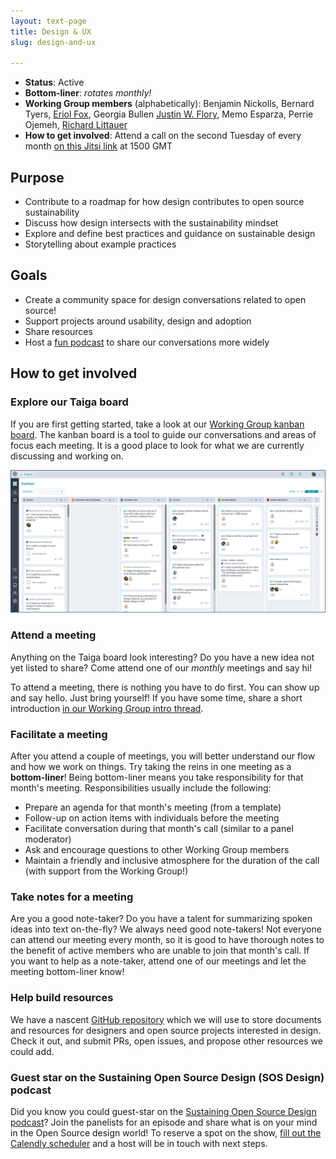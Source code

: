 ```yaml
---
layout: text-page
title: Design & UX
slug: design-and-ux

---
```


* **Status**:
  Active
* **Bottom-liner**:
  _rotates monthly!_
* **Working Group members** (alphabetically):
  Benjamin Nickolls,
  Bernard Tyers,
  [Eriol Fox](https://erioldoesdesign.com),
  Georgia Bullen
  [Justin W. Flory](https://jwf.io),
  Memo Esparza,
  Perrie Ojemeh,
  [Richard Littauer](https://www.burntfen.com)
* **How to get involved**:
  Attend a call on the second Tuesday of every month [on this Jitsi link](https://meet.jit.si/SustainOSSDesignUX) at 1500 GMT

## Purpose

* Contribute to a roadmap for how design contributes to open source sustainability
* Discuss how design intersects with the sustainability mindset
* Explore and define best practices and guidance on sustainable design
* Storytelling about example practices

## Goals

* Create a community space for design conversations related to open source!
* Support projects around usability, design and adoption
* Share resources
* Host a [fun podcast](https://sosdesign.sustainoss.org/) to share our conversations more widely

## How to get involved

### Explore our Taiga board

If you are first getting started, take a look at our [Working Group kanban board](https://tree.taiga.io/project/jwf-sustainoss-ux-design-working-group/kanban).
The kanban board is a tool to guide our conversations and areas of focus each meeting.
It is a good place to look for what we are currently discussing and working on.

[![Taiga.io project board screenshot. Used in the Sustain OSS Design & UX Working Group](/assets/img/working-groups/design-ux-taiga-board.png)](https://tree.taiga.io/project/jwf-sustainoss-ux-design-working-group/kanban "Taiga.io project board screenshot. Used in the Sustain OSS Design & UX Working Group")

### Attend a meeting

Anything on the Taiga board look interesting?
Do you have a new idea not yet listed to share?
Come attend one of our _monthly_ meetings and say hi!

To attend a meeting, there is nothing you have to do first.
You can show up and say hello.
Just bring yourself!
If you have some time, share a short introduction [in our Working Group intro thread](https://discourse.sustainoss.org/t/design-ux-working-group/348?u=jwf).

### Facilitate a meeting

After you attend a couple of meetings, you will better understand our flow and how we work on things.
Try taking the reins in one meeting as a **bottom-liner**!
Being bottom-liner means you take responsibility for that month's meeting.
Responsibilities usually include the following:

* Prepare an agenda for that month's meeting (from a template)
* Follow-up on action items with individuals before the meeting
* Facilitate conversation during that month's call (similar to a panel moderator)
* Ask and encourage questions to other Working Group members
* Maintain a friendly and inclusive atmosphere for the duration of the call (with support from the Working Group!)

### Take notes for a meeting

Are you a good note-taker?
Do you have a talent for summarizing spoken ideas into text on-the-fly?
We always need good note-takers!
Not everyone can attend our meeting every month, so it is good to have thorough notes to the benefit of active members who are unable to join that month's call.
If you want to help as a note-taker, attend one of our meetings and let the meeting bottom-liner know!

### Help build resources

We have a nascent [GitHub repository](https://github.com/sustainers/Sustain-DesignUX-resources) which we will use to store documents and resources for designers and open source projects interested in design.
Check it out, and submit PRs, open issues, and propose other resources we could add.

### Guest star on the Sustaining Open Source Design (SOS Design) podcast

Did you know you could guest-star on the [Sustaining Open Source Design podcast](https://sosdesign.sustainoss.org/)?
Join the panelists for an episode and share what is on your mind in the Open Source design world!
To reserve a spot on the show, [fill out the Calendly scheduler](https://calendly.com/burntfencreative/sustain-open-source-design-podcast) and a host will be in touch with next steps.
